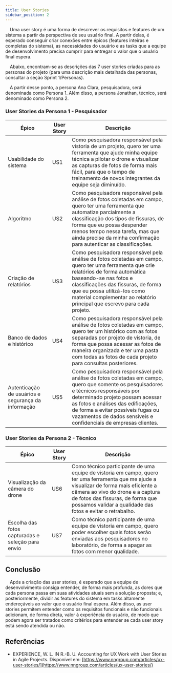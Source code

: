 ```yaml
---
title: User Stories
sidebar_position: 2
---
```


&emsp;Uma user story é uma forma de descrever os requisitos e features de um sistema a partir da perspectiva de seu usuário final. A partir delas, é esperado conseguir criar conexões entre épicos (features inteiras e completas do sistema), as necessidades do usuário e as tasks que a equipe de desenvolvimento precisa cumprir para entregar o valor que o usuário final espera.

&emsp;Abaixo, encontram-se as descrições das 7 user stories criadas para as personas do projeto (para uma descrição mais detalhada das personas, consultar a seção Sprint 1/Personas).

&emsp;A partir desse ponto, a persona Ana Clara, pesquisadora, será denominada como Persona 1. Além disso, a persona Jonathan, técnico, será denominado como Persona 2.

### User Stories da Persona 1 - Pesquisador

| Épico                                    | User Story | Descrição                                                                                                                                                                                                                                                                                                                                                                                                                        |
| ---------------------------------------- | ---------- | -------------------------------------------------------------------------------------------------------------------------------------------------------------------------------------------------------------------------------------------------------------------------------------------------------------------------------------------------------------------------------------------------------------------------------- |
| Usabilidade do sistema                   | US1        | Como pesquisadora responsável pela vistoria de um projeto, quero ter uma ferramenta que ajude minha equipe técnica a pilotar o drone e visualizar as capturas de fotos de forma mais fácil, para que o tempo de treinamento de novos integrantes da equipe seja diminuído.                                                                                                                                                             |
| Algoritmo                                | US2        | Como pesquisadora responsável pela análise de fotos coletadas em campo, quero ter uma ferramenta que automatize parcialmente a classificação dos tipos de fissuras, de forma que eu possa despender menos tempo nessa tarefa, mas que ainda precise da minha confirmação para autenticar as classificações.                                                                                                                        |
| Criação de relatórios                    | US3        | Como pesquisadora responsável pela análise de fotos coletadas em campo, quero ter uma ferramenta que crie relatórios de forma automática baseando-se nas fotos e classificações das fissuras, de forma que eu possa utilizá-los como material complementar ao relatório principal que escrevo para cada projeto.                                                                                                                     |
| Banco de dados e histórico               | US4        | Como pesquisadora responsável pela análise de fotos coletadas em campo, quero ter um histórico com as fotos separadas por projeto de vistoria, de forma que possa acessar as fotos de maneira organizada e ter uma pasta com todas as fotos de cada projeto para consultas posteriores.                                                                                                                                           |
| Autenticação de usuários e segurança da informação | US5        | Como pesquisadora responsável pela análise de fotos coletadas em campo, quero que somente os pesquisadores e técnicos responsáveis por determinado projeto possam acessar as fotos e análises das edificações, de forma a evitar possíveis fugas ou vazamentos de dados sensíveis e confidenciais de empresas clientes.                                                                 |

### User Stories da Persona 2 - Técnico

| Épico                                    | User Story | Descrição                                                                                                                                                                |
| ---------------------------------------- | ---------- | ------------------------------------------------------------------------------------------------------------------------------------------------------------------------ |
| Visualização da câmera do drone          | US6        | Como técnico participante de uma equipe de vistoria em campo, quero ter uma ferramenta que me ajude a visualizar de forma mais eficiente a câmera ao vivo do drone e a captura de fotos das fissuras, de forma que possamos validar a qualidade das fotos e evitar o retrabalho. |
| Escolha das fotos capturadas e seleção para envio | US7        | Como técnico participante de uma equipe de vistoria em campo, quero poder escolher quais fotos serão enviadas aos pesquisadores no laboratório, de forma a apagar as fotos com menor qualidade.                                                                 |

## Conclusão

&emsp;Após a criação das user stories, é esperado que a equipe de desenvolvimento consiga entender, de forma mais profunda, as dores que cada persona passa em suas atividades atuais sem a solução proposta; e, posteriormente, dividir as features do sistema em tasks altamente endereçáveis ao valor que o usuário final espera. Além disso, as user stories permitem entender como os requisitos funcionais e não funcionais adicionam, de forma direta, valor à experiência do usuário, de modo que podem agora ser tratados como critérios para entender se cada user story está sendo atendida ou não.

## Referências

- EXPERIENCE, W. L. IN R.-B. U. Accounting for UX Work with User Stories in Agile Projects. Disponível em: [https://www.nngroup.com/articles/ux-user-stories/](https://www.nngroup.com/articles/ux-user-stories/)
